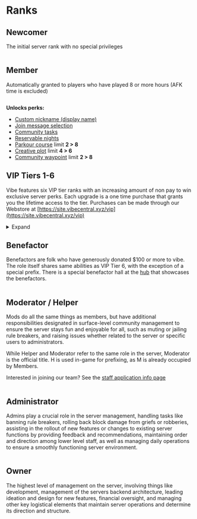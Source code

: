 # Ranks

## Newcomer

The initial server rank with no special privileges

<div align="left"><img src="../.gitbook/assets/newcomer.png" alt=""></div>

## Member

Automatically granted to players who have played 8 or more hours (AFK time is excluded)

<div align="left"><img src="../.gitbook/assets/member.png" alt=""></div>

**Unlocks perks:**

* [Custom nickname (display name)](profile-and-customization/nicknames.md)
* [Join message selection](profile-and-customization/join-messages.md)
* [Community tasks](../survival/community-tasks.md)
* [Reservable nights](../survival/tweak-list/reserved-nights.md)
* [Parkour course](broken-reference/) limit **2 > 8**
* [Creative plot](broken-reference/) limit **4 > 6**
* [Community waypoint](../survival/tweak-list/community-waypoints.md) limit **2 > 8**

## VIP Tiers 1-6

Vibe features six VIP tier ranks with an increasing amount of non pay to win exclusive server perks. Each upgrade is a one time purchase that grants you the lifetime access to the tier. Purchases can be made through our Webstore at [https://site.vibecentral.xyz/vip](https://site.vibecentral.xyz/vip)

<details>

<summary>Expand</summary>

#### VIP Tier 1

<img src="../.gitbook/assets/vip1.png" alt="" data-size="original">

**Unlocks perks:**

* **2,000** instant [claimable](../survival/land-claiming.md) blocks increase
* [Personal waypoint](../survival/tweak-list/personal-waypoints.md) limit **5 > 7**
* [Community waypoint](../survival/tweak-list/community-waypoints.md) limit **8 > 10**
* [Parkour course](broken-reference/) limit **8 > 12**
* [Parkour course](broken-reference/) size limit **60x60 > 75x75**
* Access to all [join messages](profile-and-customization/join-messages.md)
* Access to all [nametag decorations](profile-and-customization/nametag-decorations.md)
* Extra[ community tasks](../survival/community-tasks.md) slot for 2 concurrent listings
* Access to VIP [Discord](discord.md) channels
* Sparking diamond next to your name in our [Discord](discord.md)
* Early access to new features
* **`/firework`** _Make a show!_\
  \&#xNAN;**`/trash`** _Open a disposal gui_\
  \
  [Command descriptions](commands.md#vip-exclusive)

#### VIP Tier 2

<img src="../.gitbook/assets/vip2.png" alt="" data-size="original">

**Unlocks perks:**

* All previous tier's perks (excluding claim blocks)
* [Personal waypoint](../survival/tweak-list/personal-waypoints.md) limit **7 > 10**
* [Community waypoint](../survival/tweak-list/community-waypoints.md) limit **10 > 12**
* [Parkour course](broken-reference/) limit **12 > 14**
* [Parkour course](broken-reference/) size limit **75x75 > 85x85**
* [Creative plot](../creative-plots/creative-plots.md) limit **6 > 8**
* **`/craft`** _Open & virtual crafting gui_\
  \&#xNAN;**`/clearinventory`**\
  \
  [Command descriptions](commands.md#vip-exclusive)

#### Vip Tier 3

<img src="../.gitbook/assets/vip3.png" alt="" data-size="original">

**Unlocks perks:**

* All previous tiers' perks (excluding claim blocks)
* [Personal waypoint](../survival/tweak-list/personal-waypoints.md) limit **10 > 14**
* [Community waypoint](../survival/tweak-list/community-waypoints.md) limit **12 > 14**
* [Parkour course](broken-reference/) limit **14 > 16**
* [Parkour course](broken-reference/) size limit **85x85 > 125x125**
* **Creative plot limit 8 > 10**
* **+.05** survival[ utility fly](../survival/tweak-list/utility-flight.md) speed
* Custom colors for [nametag decorations](profile-and-customization/nametag-decorations.md)

- **`/fly`** Free [utility fly](../survival/tweak-list/utility-flight.md) with no xp cost
- **`/nv`** Toggle infinite night vision on and off
- **`/glow`** Select your colored outline color\
  \
  [Command descriptions](commands.md#vip-exclusive)

#### Vip Tier 4

<img src="../.gitbook/assets/vip4.png" alt="" data-size="original">

**Unlocks perks:**

* All previous tiers' perks (excluding claim blocks)
* [Personal waypoint](../survival/tweak-list/personal-waypoints.md) limit **14 > 19**
* [Community waypoint](../survival/tweak-list/community-waypoints.md) limit **14 > 16**
* [Parkour course](broken-reference/) limit **16 > 18**
* [Parkour course](broken-reference/) size limit **125x125 > 150x150**
* [Creative plot ](../creative-plots/creative-plots.md)limit **10 > 13**
* **+.10** survival [utility fly](../survival/tweak-list/utility-flight.md) speed
* **5%** less [vibecoin respawn fee](../survival/economy.md)

#### Vip Tier 5

<img src="../.gitbook/assets/vip5.png" alt="" data-size="original">

**Unlocks perks:**

* All previous tiers' perks (excluding claim blocks)
* [Personal waypoint](../survival/tweak-list/personal-waypoints.md) limit **19 > 25**
* [Community waypoint](../survival/tweak-list/community-waypoints.md) limit **16 > 18**
* [Parkour course](broken-reference/) limit **18 > 20**
* [Parkour course](broken-reference/) size limit **150x150 > 175x175**
* [Creative plot](../creative-plots/creative-plots.md) limit **13 > 16**
* **+.15** survival [utility fly](../survival/tweak-list/utility-flight.md) speed
* **10%** less [vibecoin respawn fee](../survival/economy.md)
* **`/enderchest`** _Open your enderchest anywhere_
* **`/pp`** _Manage your_ [_Particle Packs_](general/profile-and-customization/vibe-particle-pack.md)\
  \
  [Command descriptions](commands.md#vip-exclusive)

#### Vip Tier 6

<img src="../.gitbook/assets/vip6.png" alt="" data-size="original">

**Unlocks perks:**

* All previous tiers' perks (excluding claim blocks)
* [Personal waypoint](../survival/tweak-list/personal-waypoints.md) limit **25 > 32**
* [Community waypoint](../survival/tweak-list/community-waypoints.md) limit **18 > 20**
* [Parkour course](broken-reference/) limit **20 > 30**
* [Parkour course](broken-reference/) size limit **175x175 > 200x200**
* [Creative plot](../creative-plots/creative-plots.md) limit **16 > 20**
* **+.20** survival [utility fly](../survival/tweak-list/utility-flight.md) speed
* **15%** less [vibecoin respawn fee](../survival/economy.md)
* **`/blocks`** _Turn compressible items into blocks_\
  \
  [Command descriptions](commands.md#vip-exclusive)

</details>

## Benefactor

Benefactors are folk who have generously donated $100 or more to vibe. The role itself shares same abilities as VIP Tier 6, with the exception of a special prefix. There is a special benefactor hall at the [hub](misc./hub.md) that showcases the benefactors.

<div align="left"><figure><img src="../.gitbook/assets/benefactor (1).png" alt=""><figcaption></figcaption></figure></div>

## Moderator / Helper

Mods do all the same things as members, but have additional responsibilities designated in surface-level community management to ensure the server stays fun and enjoyable for all, such as muting or jailing rule breakers, and raising issues whether related to the server or specific users to administrators.

While Helper and Moderator refer to the same role in the server, Moderator is the official title. H is used in-game for prefixing, as M is already occupied by Members.

Interested in joining our team? See the [staff application info page](misc./staff-application-info.md)

<div align="left"><img src="../.gitbook/assets/helper.png" alt=""></div>

## Administrator

Admins play a crucial role in the server management, handling tasks like banning rule breakers, rolling back block damage from griefs or robberies, assisting in the rollout of new features or changes to existing server functions by providing feedback and recommendations, maintaining order and direction among lower level staff, as well as managing daily operations to ensure a smoothly functioning server environment.

<div align="left"><figure><img src="../.gitbook/assets/admin.png" alt=""><figcaption></figcaption></figure></div>

## Owner

The highest level of management on the server, involving things like development, management of the servers backend architecture, leading ideation and design for new features, financial oversight, and managing other key logistical elements that maintain server operations and determine its direction and structure.

<div align="left"><figure><img src="../.gitbook/assets/owner (1).png" alt=""><figcaption></figcaption></figure></div>

